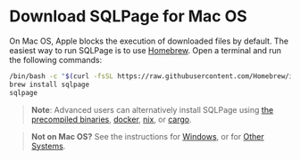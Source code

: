 # Download SQLPage for Mac OS

On Mac OS, Apple blocks the execution of downloaded files by default. The easiest way to run SQLPage is to use [Homebrew](https://brew.sh).
Open a terminal and run the following commands:

```sh
/bin/bash -c "$(curl -fsSL https://raw.githubusercontent.com/Homebrew/install/HEAD/install.sh)"
brew install sqlpage
sqlpage
```

> **Note**: Advanced users can alternatively install SQLPage using
> [the precompiled binaries](https://github.com/sqlpage/SQLPage/releases/latest),
> [docker](https://hub.docker.com/repository/docker/lovasoa/SQLPage/general),
> [nix](https://search.nixos.org/packages?channel=unstable&show=sqlpage),
> or [cargo](https://crates.io/crates/sqlpage).

> **Not on Mac OS?** See the instructions for [Windows](?os=windows#download), or for [Other Systems](?os=any#download).